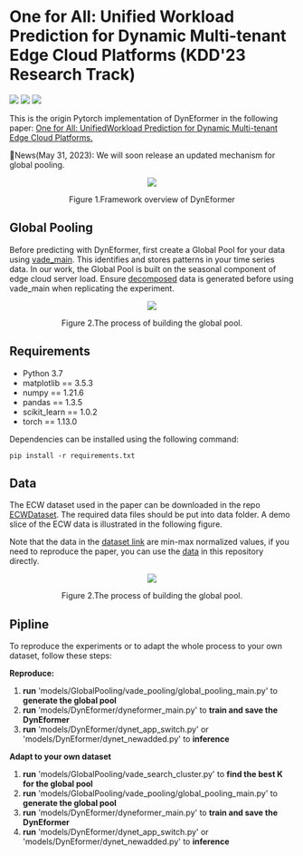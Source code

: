 # One for All: Unified Workload Prediction for Dynamic Multi-tenant Edge Cloud Platforms (KDD'23 Research Track)
![](https://img.shields.io/badge/python-3.7-brightgreen.svg)
![](https://img.shields.io/badge/Pytorch-red.svg)
![](https://img.shields.io/badge/license-brightgreen.svg)

This is the origin Pytorch implementation of DynEformer in the following paper: [One for All: UnifiedWorkload Prediction for Dynamic Multi-tenant Edge Cloud Platforms.](https://dl.acm.org/doi/abs/10.1145/3580305.3599453)

🚩News(May 31, 2023): We will soon release an updated mechanism for global pooling.

<div align="center">
  <img src="https://github.com/hsy23/KDD23_DynEformer/assets/45703329/ea33c6dc-973c-4175-b5fb-bef5da843802">
  <p>Figure 1.Framework overview of DynEformer</p>
</div>

## Global Pooling
Before predicting with DynEformer, first create a Global Pool for your data using [vade_main](models/GlobalPooing/vade_search_cluster/vade_main.py). This identifies and stores patterns in your time series data. In our work, the Global Pool is built on the seasonal component of edge cloud server load. Ensure [decomposed](models/GlobalPooing/series_decomp.py) data is generated before using vade_main when replicating the experiment.

<div align="center">
  <img src="https://github.com/hsy23/KDD23_DynEformer/assets/45703329/abadfc62-7fd4-4082-93c9-7921e3c8d9d9">
  <p>Figure 2.The process of building the global pool.</p>
</div>

## Requirements
- Python 3.7
- matplotlib == 3.5.3
- numpy == 1.21.6
- pandas == 1.3.5
- scikit_learn == 1.0.2
- torch == 1.13.0

Dependencies can be installed using the following command:

```pip install -r requirements.txt```

## Data
The ECW dataset used in the paper can be downloaded in the repo [ECWDataset](https://github.com/hsy23/ECWDataset). The required data files should be put into data folder. A demo slice of the ECW data is illustrated in the following figure. 

Note that the data in the [dataset link]((https://github.com/hsy23/ECWDataset)) are min-max normalized values, if you need to reproduce the paper, you can use the [data](https://github.com/hsy23/KDD23_DynEformer/tree/main/data) in this repository directly.

<div align="center">
  <img src="https://github.com/hsy23/KDD23_DynEformer/assets/45703329/b523ec9f-0e2f-49d6-9780-687a903790fd">
  <p>Figure 2.The process of building the global pool.</p>
</div>

## Pipline
To reproduce the experiments or to adapt the whole process to your own dataset, follow these steps:

**Reproduce:**

1. **run** 'models/GlobalPooling/vade_pooling/global_pooling_main.py' to **generate the global pool**
2. **run** 'models/DynEformer/dyneformer_main.py' to **train and save the DynEformer**
3. **run** 'models/DynEformer/dynet_app_switch.py' or 'models/DynEformer/dynet_newadded.py' to **inference**

**Adapt to your own dataset**

1. **run** 'models/GlobalPooling/vade_search_cluster.py' to **find the best K for the global pool**
2. **run** 'models/GlobalPooling/vade_pooling/global_pooling_main.py' to **generate the global pool**
3. **run** 'models/DynEformer/dyneformer_main.py' to **train and save the DynEformer**
4.  **run** 'models/DynEformer/dynet_app_switch.py' or 'models/DynEformer/dynet_newadded.py' to **inference**
